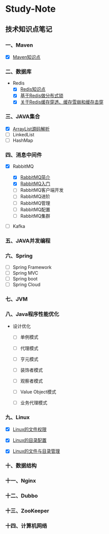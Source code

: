# Study-Note
## 技术知识点笔记

### 一、Maven

- [x] <a href="/notes/20190708/maven.md" target="_blank">Maven知识点</a>

### 二、数据库
- Redis  
  - [x] <a href="/notes/20190709/Redis.md" target="_blank">Redis知识点</a>  
  - [x] <a href="/notes/20190711/Redis分布式锁.md" target="_blank">基于Redis做分布式锁</a>
  - [x] <a href="/notes/20190711/关于Redis问题.md" target="_blank">关于Redis缓存穿透、缓存雪崩和缓存击穿</a>

### 三、JAVA集合

- [x] <a href="/notes/20190710/ArrayList.md" target="_blank">ArrayList源码解析</a>
- [ ] LinkedList
- [ ] HashMap

### 四、消息中间件
- [x] RabbitMQ
  - [x] <a href="/notes/20190713/RabbitMQ简介.md" target="_blank">RabbitMQ简介</a>
  - [x] <a href="/notes/20190713/RabbitMQ入门.md" target="_blank">RabbitMQ入门</a>
  - [ ] RabbitMQ客户端开发
  - [ ] RabbitMQ进阶
  - [ ] RabbitMQ管理
  - [ ] RabbitMQ配置
  - [ ] RabbitMQ集群
- [ ] Kafka


  
### 五、JAVA并发编程




### 六、Spring
- [ ] Spring Framework
- [ ] Spring MVC
- [ ] Spring boot
- [ ] Spring Cloud

### 七、JVM



### 八、Java程序性能优化
- 设计优化
  - [ ] 单例模式
  - [ ] 代理模式
  - [ ] 亨元模式
  - [ ] 装饰者模式
  - [ ] 观察者模式
  - [ ] Value Object模式
  - [ ] 业务代理模式
  
  
### 九、Linux
- [x] <a href="/notes/20190725/Linux的文件权限.md" target="_blank">Linux的文件权限</a>  
- [x] <a href="/notes/20190726/Linux的目录配置.md" target="_blank">Linux的目录配置</a>  
- [x] <a href="/notes/20190730/Linux的文件与目录管理.md" target="_blank">Linux的文件与目录管理</a>  


### 十、数据结构

### 十一、Nginx

### 十二、Dubbo

### 十三、ZooKeeper

### 十四、计算机网络
